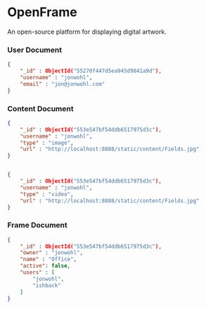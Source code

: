 # OpenFrame
An open-source platform for displaying digital artwork.

### User Document
```json
{
	"_id" : ObjectId("55270f447d5ea945d9841a9d"),
	"username" : "jonwohl",
	"email" : "jon@jonwohl.com"
}
```

### Content Document
```json
{
	"_id" : ObjectId("553e547bf54ddb6517975d3c"),
	"username" : "jonwohl",
	"type" : "image",
	"url" : "http://localhost:8888/static/content/Fields.jpg"
}


{
	"_id" : ObjectId("553e547bf54ddb6517975d3c"),
	"username" : "jonwohl",
	"type" : "video",
	"url" : "http://localhost:8888/static/content/Fields.jpg"
}
```

### Frame Document
```json
{
	"_id" : ObjectId("553e547bf54ddb6517975d3c"),
	"owner" : "jonwohl",
	"name" : "Office",
	"active": false,
	"users" : [
		"jonwohl",
		"ishback"
	]
}
```